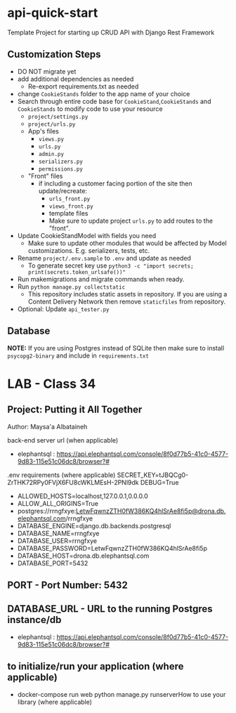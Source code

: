# api-quick-start

Template Project for starting up CRUD API with Django Rest Framework

## Customization Steps

- DO NOT migrate yet
- add additional dependencies as needed
  - Re-export requirements.txt as needed
- change `CookieStands` folder to the app name of your choice
- Search through entire code base for `CookieStand`,`CookieStands` and `CookieStands` to modify code to use your resource
  - `project/settings.py`
  - `project/urls.py`
  - App's files
    - `views.py`
    - `urls.py`
    - `admin.py`
    - `serializers.py`
    - `permissions.py`
  - "Front" files
    - if including a customer facing portion of the site then update/recreate:
      - `urls_front.py`
      - `views_front.py`
      - template files
      - Make sure to update project `urls.py` to add routes to the "front".
- Update CookieStandModel with fields you need
  - Make sure to update other modules that would be affected by Model customizations. E.g. serializers, tests, etc.
- Rename `project/.env.sample` to `.env` and update as needed
  - To generate secret key use `python3 -c "import secrets; print(secrets.token_urlsafe())"`
- Run makemigrations and migrate commands when ready.
- Run `python manage.py collectstatic`
  - This repository includes static assets in repository. If you are using a Content Delivery Network then remove `staticfiles` from repository.
- Optional: Update `api_tester.py`

## Database

**NOTE:** If you are using Postgres instead of SQLite then make sure to install `psycopg2-binary` and include in `requirements.txt`


# LAB - Class 34
## Project: Putting it All Together
Author: Maysa'a Albataineh

back-end server url (when applicable)
* elephantsql : https://api.elephantsql.com/console/8f0d77b5-41c0-4577-9d83-115e51c06dc8/browser?#

.env requirements (where applicable)
SECRET_KEY=tJBQCg0-ZrTHK72RPy0FVjX6FU8cWKLMEsH-2PNl9dk
DEBUG=True

* ALLOWED_HOSTS=localhost,127.0.0.1,0.0.0.0
* ALLOW_ALL_ORIGINS=True
* postgres://rrngfxye:LetwFqwnzZTH0fW386KQ4hlSrAe8fi5p@drona.db.elephantsql.com/rrngfxye
* DATABASE_ENGINE=django.db.backends.postgresql
* DATABASE_NAME=rrngfxye
* DATABASE_USER=rrngfxye
* DATABASE_PASSWORD=LetwFqwnzZTH0fW386KQ4hlSrAe8fi5p
* DATABASE_HOST=drona.db.elephantsql.com
* DATABASE_PORT=5432

## PORT - Port Number:  5432
## DATABASE_URL - URL to the running Postgres instance/db

* elephantsql : https://api.elephantsql.com/console/8f0d77b5-41c0-4577-9d83-115e51c06dc8/browser?#

## to initialize/run your application (where applicable)
* docker-compose run web python manage.py runserverHow to use your library (where applicable)


